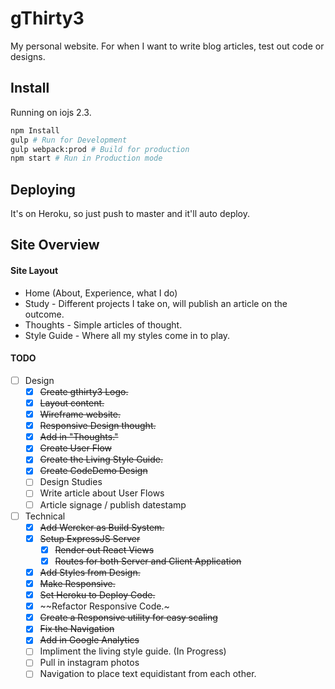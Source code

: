 # gThirty3

My personal website.
For when I want to write blog articles, test out code or designs.

## Install
Running on iojs 2.3.

```bash
npm Install
gulp # Run for Development
gulp webpack:prod # Build for production
npm start # Run in Production mode
```

## Deploying
It's on Heroku, so just push to master and it'll auto deploy.

## Site Overview
#### Site Layout
- Home (About, Experience, what I do)
- Study - Different projects I take on, will publish an article on the outcome.
- Thoughts - Simple articles of thought.
- Style Guide - Where all my styles come in to play.

#### TODO
- [ ] Design
    - [x] ~~Create gthirty3 Logo.~~
    - [x] ~~Layout content.~~
    - [x] ~~Wireframe website.~~
    - [x] ~~Responsive Design thought.~~
    - [x] ~~Add in "Thoughts."~~
    - [x] ~~Create User Flow~~
    - [x] ~~Create the Living Style Guide.~~
    - [x] ~~Create CodeDemo Design~~
    - [ ] Design Studies
    - [ ] Write article about User Flows
    - [ ] Article signage / publish datestamp
- [ ] Technical
    - [x] ~~Add Wercker as Build System.~~
    - [x] ~~Setup ExpressJS Server~~
        - [x] ~~Render out React Views~~
        - [x] ~~Routes for both Server and Client Application~~
    - [x] ~~Add Styles from Design.~~
    - [x] ~~Make Responsive.~~
    - [x] ~~Set Heroku to Deploy Code.~~
    - [x] ~~Refactor Responsive Code.~
    - [x] ~~Create a Responsive utility for easy scaling~~
    - [x] ~~Fix the Navigation~~
    - [x] ~~Add in Google Analytics~~
    - [ ] Impliment the living style guide. (In Progress)
    - [ ] Pull in instagram photos
    - [ ] Navigation to place text equidistant from each other.
